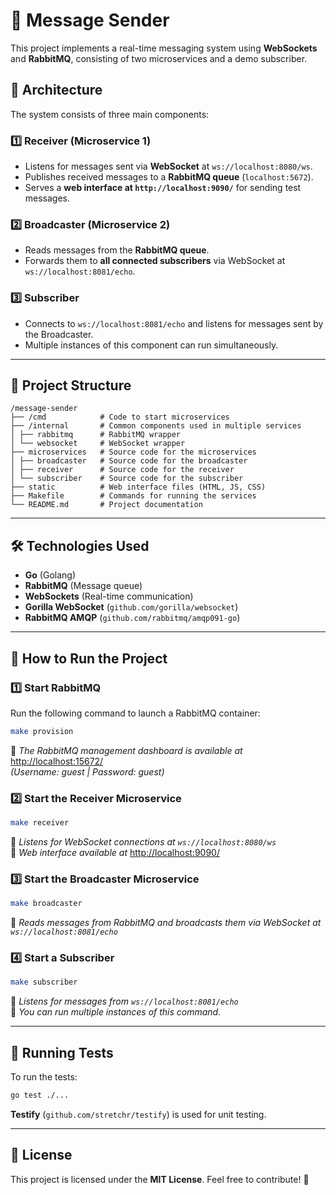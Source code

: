 

# 🚀 Message Sender

This project implements a real-time messaging system using **WebSockets** and **RabbitMQ**, consisting of two microservices and a demo subscriber.

## 📌 Architecture

The system consists of three main components:

### 1️⃣ **Receiver (Microservice 1)**
- Listens for messages sent via **WebSocket** at `ws://localhost:8080/ws`.
- Publishes received messages to a **RabbitMQ queue** (`localhost:5672`).
- Serves a **web interface at `http://localhost:9090/`** for sending test messages.

### 2️⃣ **Broadcaster (Microservice 2)**
- Reads messages from the **RabbitMQ queue**.
- Forwards them to **all connected subscribers** via WebSocket at `ws://localhost:8081/echo`.

### 3️⃣ **Subscriber**
- Connects to `ws://localhost:8081/echo` and listens for messages sent by the Broadcaster.
- Multiple instances of this component can run simultaneously.

---

## 📂 Project Structure

```
/message-sender
├── /cmd            # Code to start microservices
├── /internal       # Common components used in multiple services
│ ├── rabbitmq      # RabbitMQ wrapper
│ └── websocket     # WebSocket wrapper
├── microservices   # Source code for the microservices
│ ├── broadcaster   # Source code for the broadcaster
│ ├── receiver      # Source code for the receiver
│ └── subscriber    # Source code for the subscriber
├── static          # Web interface files (HTML, JS, CSS)
├── Makefile        # Commands for running the services
└── README.md       # Project documentation
```

---

## 🛠 Technologies Used

- **Go** (Golang)
- **RabbitMQ** (Message queue)
- **WebSockets** (Real-time communication)
- **Gorilla WebSocket** (`github.com/gorilla/websocket`)
- **RabbitMQ AMQP** (`github.com/rabbitmq/amqp091-go`)

---

## 🚀 How to Run the Project

### 1️⃣ Start RabbitMQ

Run the following command to launch a RabbitMQ container:

```sh
make provision
```

📌 *The RabbitMQ management dashboard is available at* [http://localhost:15672/](http://localhost:15672/)  
*(Username: guest | Password: guest)*

### 2️⃣ Start the **Receiver** Microservice
```sh
make receiver
```
📌 *Listens for WebSocket connections at `ws://localhost:8080/ws`*  
📌 *Web interface available at* [http://localhost:9090/](http://localhost:9090/)

### 3️⃣ Start the **Broadcaster** Microservice
```sh
make broadcaster
```
📌 *Reads messages from RabbitMQ and broadcasts them via WebSocket at `ws://localhost:8081/echo`*

### 4️⃣ Start a **Subscriber**
```sh
make subscriber
```
📌 *Listens for messages from `ws://localhost:8081/echo`*  
📌 *You can run multiple instances of this command.*

---

## 🧪 Running Tests

To run the tests:

```sh
go test ./...
```

**Testify** (`github.com/stretchr/testify`) is used for unit testing.

---

## 📜 License

This project is licensed under the **MIT License**. Feel free to contribute! 🚀